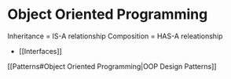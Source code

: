 # Object Oriented Programming

Inheritance = IS-A relationship
Composition = HAS-A releationship
- [[Interfaces]]


[[Patterns#Object Oriented Programming|OOP Design Patterns]]